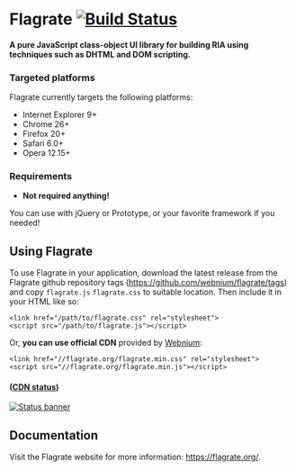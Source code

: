 Flagrate [![Build Status](https://circleci.com/gh/webnium/flagrate/tree/master.png?circle-token=1e62d579c1775441e9f8a70ecf02ac3255b80a5e)](#)
========

#### A pure JavaScript class-object UI library for building RIA using techniques such as DHTML and DOM scripting. ####

### Targeted platforms ###

Flagrate currently targets the following platforms:

* Internet Explorer 9+
* Chrome 26+
* Firefox 20+
* Safari 6.0+
* Opera 12.15+

### Requirements ###

* **Not required anything!**

You can use with jQuery or Prototype, or your favorite framework if you needed!

Using Flagrate
--------------

To use Flagrate in your application, download the latest release from the
Flagrate github repository tags (<https://github.com/webnium/flagrate/tags>) and copy 
`flagrate.js` `flagrate.css` to suitable location. Then include it in your HTML like so:

    <link href="/path/to/flagrate.css" rel="stylesheet">
    <script src="/path/to/flagrate.js"></script>

Or, **you can use official CDN** provided by [Webnium](http://webnium.co.jp/):

    <link href="//flagrate.org/flagrate.min.css" rel="stylesheet">
    <script src="//flagrate.org/flagrate.min.js"></script>

#### ([CDN status](http://stats.pingdom.com/z2isnrsvidf5/874134))
[![Status banner](https://share.pingdom.com/banners/36f90d37)](http://stats.pingdom.com/z2isnrsvidf5/874134)

Documentation
-------------

Visit the Flagrate website for more information: <https://flagrate.org/>.
